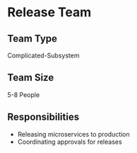 # Release Team

## Team Type
Complicated-Subsystem

## Team Size
5-8 People

## Responsibilities
* Releasing microservices to production
* Coordinating approvals for releases
